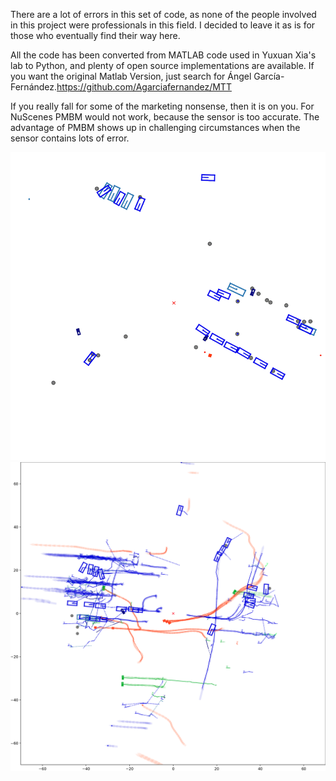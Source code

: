 There are a lot of errors in this set of code, as none of the people involved in this project were professionals in this field. I decided to leave it as is for those who eventually find their way here.

All the code has been converted from MATLAB code used in Yuxuan Xia's lab to Python, and plenty of open source implementations are available. If you want the original Matlab Version, just search for Ángel García-Fernández.https://github.com/Agarciafernandez/MTT

If you really fall for some of the marketing nonsense, then it is on you.  For NuScenes PMBM would not work, because the sensor is too accurate. The advantage of PMBM shows up in challenging circumstances when the sensor contains lots of error. 

![result2](https://github.com/BaiLiping/Multi-Object-Tracking/blob/cd86b4ec3879b8596497308efc759dfebe2571eb/alternating_classification.gif)
![result](https://github.com/BaiLiping/Multi-Object-Tracking/blob/dd39e86efe79505188fe028c10b6deff9543d2ce/Untitled.png)


